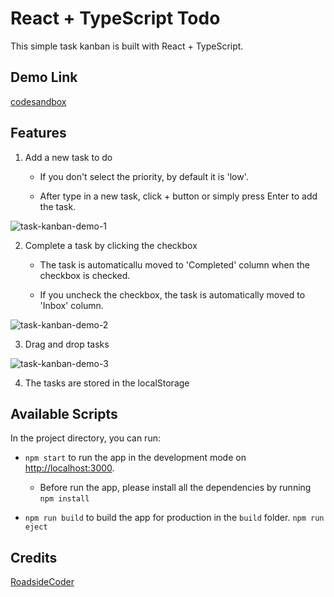 # React + TypeScript Todo

This simple task kanban is built with React + TypeScript.

## Demo Link
[codesandbox](https://codesandbox.io/s/react-ts-todo-khkflx)

## Features

1. Add a new task to do

    - If you don't select the priority, by default it is 'low'.

    - After type in a new task, click + button or simply press Enter to add the task.

![task-kanban-demo-1](https://user-images.githubusercontent.com/78324481/161268574-073282f7-0fc8-4e9b-9c9e-0524e9a3a077.gif)

2. Complete a task by clicking the checkbox

    - The task is automaticallu moved to 'Completed' column when the checkbox is checked.

    - If you uncheck the checkbox, the task is automatically moved to 'Inbox' column.

![task-kanban-demo-2](https://user-images.githubusercontent.com/78324481/161268615-be1f5cfb-56db-4831-90dc-3de1275b58a6.gif)

3. Drag and drop tasks

![task-kanban-demo-3](https://user-images.githubusercontent.com/78324481/161268643-ed181477-392c-42f3-8688-346774bddb0c.gif)

4. The tasks are stored in the localStorage

## Available Scripts

In the project directory, you can run:

- `npm start` to run the app in the development mode on [http://localhost:3000](http://localhost:3000).

    - Before run the app, please install all the dependencies by running `npm install`

- `npm run build` to build the app for production in the `build` folder.
`npm run eject`

## Credits

[RoadsideCoder](https://www.youtube.com/watch?v=knqz3_rPcKk&list=PLKhlp2qtUcSbZaGj7DGyZ7BLupZEZOkAw)

